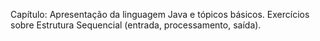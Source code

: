 Capítulo: Apresentação da linguagem Java e tópicos básicos. 
Exercícios sobre Estrutura Sequencial (entrada, processamento, saída).
